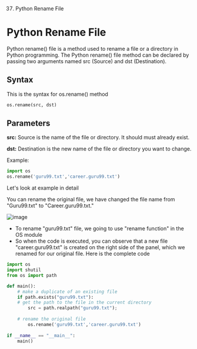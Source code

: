 037. Python Rename File

# Python Rename File
Python rename() file is a method used to rename a file or a directory in Python programming. The Python rename() file method can be declared by passing two arguments named src (Source) and dst (Destination).

## Syntax
This is the syntax for os.rename() method
```python
os.rename(src, dst)
```
## Parameters
**src:** Source is the name of the file or directory. It should must already exist.

**dst:** Destination is the new name of the file or directory you want to change.

Example:
```python
import os  
os.rename('guru99.txt','career.guru99.txt') 
```
Let's look at example in detail

You can rename the original file, we have changed the file name from "Guru99.txt" to "Career.guru99.txt."

![image](https://www.guru99.com/images/Pythonnew/Python18.9.png)


- To rename "guru99.txt" file, we going to use "rename function" in the OS module
- So when the code is executed, you can observe that a new file "career.guru99.txt" is created on the right side of the panel, which we renamed for our original file.
Here is the complete code
```python
import os
import shutil
from os import path

def main():
	# make a duplicate of an existing file
    if path.exists("guru99.txt"):
	# get the path to the file in the current directory
        src = path.realpath("guru99.txt");
		
	# rename the original file
        os.rename('guru99.txt','career.guru99.txt') 
		
if __name__ == "__main__":
    main()
```
